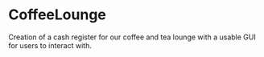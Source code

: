 # CoffeeLounge
Creation of a cash register for our coffee and tea lounge with a usable GUI for users to interact with.
